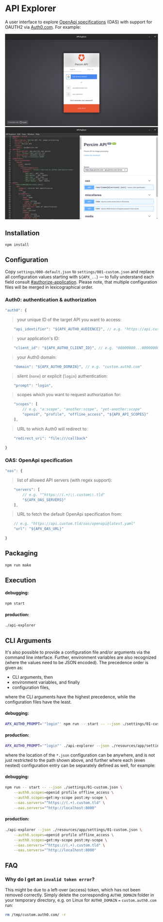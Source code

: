 # API Explorer

A user interface to explore [OpenApi specifications][0] (OAS) with support for OAUTH2 via [Auth0.com][1]. For example:

![Auth0 Login](./assets/images/auth0-login.png)
![OAS Editor](./assets/images/oas-editor.png)

## Installation

```sh
npm install
```

## Configuration

Copy `settings/000-default.json` to `settings/001-custom.json` and replace all configuration values starting with `${APX_..}` — to fully understand each field consult [#authorize-application][2]. Please note, that multiple configuration files will be merged in lexicographical order.

### Auth0: authentication & authorization

```javascript
"auth0": {
```

> your unique ID of the target API you want to access:

```javascript
    "api_identifier": "${APX_AUTH0_AUDIENCE}", // e.g. "https://api.custom.tld/"
```

> your application's ID:

```javascript
    "client_id": "${APX_AUTH0_CLIENT_ID}", // e.g. "00000000...00000000"
```

> your Auth0 domain:

```javascript
    "domain": "${APX_AUTH0_DOMAIN}", // e.g. "custom.auth0.com"
```

> silent (`none`) or explicit (`login`) authentication:

```javascript
    "prompt": "login",
```

> scopes which you want to request authorization for:

```javascript
    "scopes": [
        // e.g. "a:scope", "another:scope", "yet-another:scope"
        "openid", "profile", "offline_access", "${APX_API_SCOPES}"
    ],
```

> URL to which Auth0 will redirect to:

```javascript
    "redirect_uri": "file:///callback"
```

```javascript
}
```

### OAS: OpenApi specification

```javascript
"oas": {
```

> list of allowed API servers (with regex support):

```javascript
    "servers": [
        // e.g. "^https://(.+)\\.custom\\.tld"
        "${APX_OAS_SERVERS}"
    ],
```

> URL to fetch the default OpenApi specification from:

```javascript
    // e.g. "https://api.custom.tld/oas/openapi@latest.yaml"
    "url": "${APX_OAS_URL}"
```

```javascript
}
```

## Packaging

```sh
npm run make
```

## Execution

#### debugging:

```sh
npm start
```

#### production:

```sh
./api-explorer
```

## CLI Arguments

It's also possible to provide a configuration file and/or arguments via the command line interface. Further, environment variables are also recognized (where the values need to be JSON encoded). The precedence order is given as:

* CLI arguments, then
* environment variables, and finally
* configuration files,

where the CLI arguments have the highest precedence, while the configuration files have the least.

#### debugging:

```sh
APX_AUTH0_PROMPT='"login"' npm run -- start -- --json ./settings/01-custom.json
```

#### production:

```sh
APX_AUTH0_PROMPT='"login"' ./api-explorer --json ./resources/app/settings/01-custom.json
```

where the location of the `*.json` configuration can be anywhere, and is not just restricted to the path shown above, and further where each (even nested) configuration entry can be separately defined as well, for example:

#### debugging:

```sh
npm run -- start -- --json ./settings/01-custom.json \
    --auth0.scopes=openid profile offline_access \
    --auth0.scopes=get:my-scope post:my-scope \
    --oas.servers="^https://(.+).custom.tld" \
    --oas.servers="^http://localhost:8000"
```

#### production:

```sh
./api-explorer --json ./resources/app/settings/01-custom.json \
    --auth0.scopes=openid profile offline_access \
    --auth0.scopes=get:my-scope post:my-scope \
    --oas.servers="^https://(.+).custom.tld" \
    --oas.servers="^http://localhost:8000"
```

## FAQ

### Why do I get an `invalid token error`?

This might be due to a left-over (access) token, which has not been removed correctly. Simply delete the corresponding `AUTH0_DOMAIN` folder in your temporary directory, e.g. on Linux for `AUTH0_DOMAIN` `=` `custom.auth0.com` run:

```sh
rm /tmp/custom.auth0.com/ -r
```

[0]: https://www.openapis.org
[1]: https://auth0.com
[2]: https://auth0.com/docs/api/authentication#authorize-application

